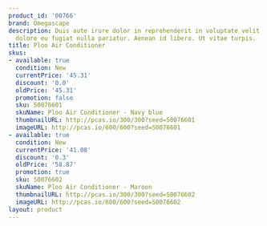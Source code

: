 ```yaml
---
product_id: '00766'
brand: Omegascape
description: Duis aute irure dolor in reprehenderit in voluptate velit esse cillum
  dolore eu fugiat nulla pariatur. Aenean id libero. Ut vitae turpis.
title: Ploo Air Conditioner
skus:
- available: true
  condition: New
  currentPrice: '45.31'
  discount: '0.0'
  oldPrice: '45.31'
  promotion: false
  sku: S0076601
  skuName: Ploo Air Conditioner - Navy blue
  thumbnailURL: http://pcas.io/300/300?seed=S0076601
  imageURL: http://pcas.io/600/600?seed=S0076601
- available: true
  condition: New
  currentPrice: '41.08'
  discount: '0.3'
  oldPrice: '58.87'
  promotion: true
  sku: S0076602
  skuName: Ploo Air Conditioner - Maroon
  thumbnailURL: http://pcas.io/300/300?seed=S0076602
  imageURL: http://pcas.io/600/600?seed=S0076602
layout: product
---
```

